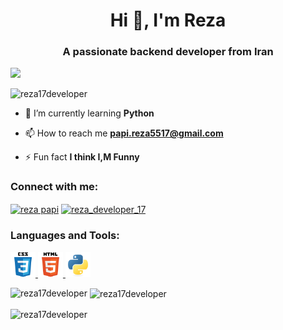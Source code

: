 <h1 align="center">Hi 👋, I'm Reza</h1>
<h3 align="center">A passionate backend developer from Iran</h3>
<img src='https://sagaratechnology.com/blog/wp-content/uploads/2020/09/1_LEH5tUEQReWe8Iu-UEV3Pg.gif' width = "45px" hight = "100px">
<p align="left"> <img src="https://komarev.com/ghpvc/?username=reza17developer&label=Profile%20views&color=0e75b6&style=flat" alt="reza17developer" /> </p>

- 🌱 I’m currently learning **Python**

- 📫 How to reach me **papi.reza5517@gmail.com**

- ⚡ Fun fact **I think I,M Funny**

<h3 align="left">Connect with me:</h3>
<p align="left">
<a href="https://linkedin.com/in/reza-papi-0a5793217/" target="blank"><img align="center" src="https://raw.githubusercontent.com/rahuldkjain/github-profile-readme-generator/master/src/images/icons/Social/linked-in-alt.svg" alt="reza papi" height="30" width="40" /></a>
<a href="https://instagram.com/reza_developer_17" target="blank"><img align="center" src="https://raw.githubusercontent.com/rahuldkjain/github-profile-readme-generator/master/src/images/icons/Social/instagram.svg" alt="reza_developer_17" height="30" width="40" /></a>
</p>

<h3 align="left">Languages and Tools:</h3>
<p align="left"> <a href="https://www.w3schools.com/css/" target="_blank" rel="noreferrer"> <img src="https://raw.githubusercontent.com/devicons/devicon/master/icons/css3/css3-original-wordmark.svg" alt="css3" width="40" height="40"/> </a> <a href="https://www.w3.org/html/" target="_blank" rel="noreferrer"> <img src="https://raw.githubusercontent.com/devicons/devicon/master/icons/html5/html5-original-wordmark.svg" alt="html5" width="40" height="40"/> </a> <a href="https://www.python.org" target="_blank" rel="noreferrer"> <img src="https://raw.githubusercontent.com/devicons/devicon/master/icons/python/python-original.svg" alt="python" width="40" height="40"/> </a> </p>

<p><img align="left" src="https://github-readme-stats.vercel.app/api/top-langs?username=reza17developer&show_icons=true&locale=en&layout=compact" alt="reza17developer" /></p>

<p>&nbsp;<img align="center" src="https://github-readme-stats.vercel.app/api?username=reza17developer&show_icons=true&locale=en" alt="reza17developer" /></p>

<p><img align="center" src="https://github-readme-streak-stats.herokuapp.com/?user=reza17developer&" alt="reza17developer" /></p>
